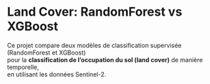 # Land Cover: RandomForest vs XGBoost

Ce projet compare deux modèles de classification supervisée (RandomForest et XGBoost)  
pour la **classification de l’occupation du sol (land cover)** de manière temporelle,  
en utilisant les données Sentinel-2.